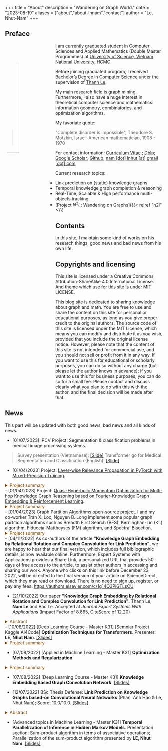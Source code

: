 +++
title = "About"
description = "Wandering on Graph World."
date = "2023-08-19"
aliases = ["about","about-lnnam","contact"]
author = "Le, Nhut-Nam"
+++

## Preface

<img src="/images/avt/1675603010156.jpg" alt="LNNam"
style="float:left; width:30%; height:30%; padding-right:10px; border-radius: 50%;">

I am currently graduated student in Computer Sciences and Applied Mathematics (Double Master Programmes) at <a href="https://en.hcmus.edu.vn/" target="_blank">University of Science, Vietnam National University, HCMC</a>.

Before joining graduated program, I received Bachelor’s Degree in Computer Science under the supervision of <a href="https://www.fit.hcmus.edu.vn/~lnthanh/">Thanh Le</a>.

My main research field is graph mining. Furthermore, I also have a huge interest in theoretical computer science and mathematics: information geometry, combinatorics, and optimization algorithms.

My favoriate quote:
> "Complete disorder is impossible", Theodore S. Motzkin, Israeli-American mathematician, 1908 - 1970

For contact information: <a href="../files/lnnam_curriculum_vitae.pdf" target="_blank" type="application/pdf">Curriculum Vitae </a>; <a href="https://dblp.org/pid/188/7634-4.html"> Dblp</a>; <a href="https://scholar.google.com/citations?user=Vw1yV3YAAAAJ&hl=en&authuser=2"> Google Scholar</a>; <a href="https://github.com/lnhutnam"> Github</a>; <a href="mailto:nam.lnhut@gmail.com"> nam [dot] lnhut [at] gmail [dot] com</a>


Current research topics:
- Link prediction on (static) knowledge graphs
- Temporal knowledge graph completion & reasoning
- Real-Time, Scalable & High performance multi-objects tracking
- [Project $N^2L$: Wandering on Graphs]({{< relref "n2l" >}})

## Contents

In this site, I maintain some kind of works on his research things, good news and bad news from his own life.


## Copyrights and licensing

This site is licensed under a Creative Commons Attribution-ShareAlike 4.0 International License. And theme which use for this site is under MIT LICENSE.

This blog site is dedicated to sharing knowledge about graph and math. You are free to use and share the content on this site for personal or educational purposes, as long as you give proper credit to the original authors. The source code of this site is licensed under the MIT License, which means you can modify and distribute it as you wish, provided that you include the original license notice. However, please note that the content of this site is not intended for commercial use, and you should not sell or profit from it in any way. If you want to use this for educational or scholarly purposes, you can do so without any charge (but please let the author knows in advance); if you want to use this for business purposes, you can do so for a small fee. Please contact and discuss clearly what you plan to do with this with the author, and the final decision will be made after that.


## News

This part will be updated with both good news, bad news and all kinds of news.

- [01/07/2023] IPCV Project: Segmentation & classification problems in medical image processing systems.
> Survey presentation (Vietnamese): <a href="https://drive.google.com/file/d/1Ff0JYtYSZGTJm-4ASPaFTafkTwLUhjF-/view?usp=drive_link" target="_blank">[Slide]</a>
> Transformer go for Medical Segmentation and Classification (English): <a href="https://drive.google.com/file/d/1f8PwHU3NQdRgg5KeDShIgu58nMaYjg_Z/view?usp=sharing" target="_blank">[Slide]</a>
- [01/04/2023] Project: <a href="https://github.com/m32us/ReMethods" target="_blank">Layer-wise Relevance Propagation in PyTorch with Mixed-Precision Training</a>. 
<details><summary style="color:#7C4700">Project summary</summary>
        <font color = "7C4700">
            Implementation of unsupervised layer-wise relevance propagation (LRP; Bach et al.; Montavon et al.) in PyTorch with mixed-precision training for VGG networks from scratch. 
            <a href="https://git.tu-berlin.de/gmontavon/lrp-tutorial" target="_blank">This tutorial</a> served as a starting point. In this implementation, we provide a study about layer-wise relevance propagation from our master's course (HCMUS Master Course: Research Methodologies) and a framework that is easy to understand for PyTorch users.
            In this repository, we apply a novel relevance propagation filter to this implementation, resulting in much crisper heatmaps than could be found in <a href="https://kaifishr.github.io/" target="_blank">Fischer Kai's blogs</a>.
            We provide two strategies for training your network: normal training - like you learned in school, and mixed precision training for training your network from scratch. 
            Furthermore, we use layer-wise propagation to help us identify input features that were relevant for the network’s classification decision. 
            Almost all the source code is available in <a href="https://github.com/kaifishr/PyTorchRelevancePropagation" target="_blank">Layer-wise Relevance Propagation in PyTorch </a> by Fischer, Kai. For producing experiment results, 
            we use a GTX 1050 Nvidia graphics card. The FPS can be improved with a stronger graphics card. <a href="https://drive.google.com/file/d/1znNLRTkMRDTEG3gvXXOYWbPBjsdbtc5I/view?usp=share_link" target="_blank">[Slide]</a><a href="https://drive.google.com/file/d/1EAH9UoXMQ3VofE6dHrAMNyae_xZ2NI4d/view?usp=share_link" target="_blank">[Report]</a><a href="https://drive.google.com/file/d/1LIM_pwAJocEF3cZsVyskLxkYHbWAsrGq/view?usp=share_link" target="_blank">[Proposal]</a>
        </font>
    </details>
- [01/04/2023] Project: <a href="https://github.com/m32us/RL4MRD" target="_blank">Quasi-Hyperbolic Momentum Optimization for Multi-hop Knowledge Graph Reasoning based on Fourier-Knowledge Graph Embedding & Reinforcement Learning</a>. 
<details><summary style="color:#7C4700">Project summary</summary>
        <font color = "7C4700">
            Entities in this world can be organized into a graph whose relationships between entities of these different types can be edges of different types. That is the knowledge graph. 
            Knowledge Graph data can never be perfect. Currently, there are many proposed methods for trying to refine or uncover unseen facts or latent relatioships within this kind of data. 
            One of the current approaches to this problem is multi-hop knowledge graph reasoning. The implementation of this method can be represented as a serialized decision problem, and can be solved by reinforcement learning. 
            Building on recently published work, RL-based multi-hop KG reasoning model Path Additional Action space Ranking (PAAR), in this technical report we propose an improved model for PAAR based on on Fourier-Knowledge Graph 
            Embeddig and optimize for more efficient learning of embeddings through Quasi-hyperbolic momentum and Adam methods. To add more useful embeddings, Fourier-KGE vectors are added to the state space and help to improve state 
            space representation. Similar to PAAR, we solve the reward sparsity problem in reinforcement learning by using Fourier-KGE's score function as a soft-reward. The experimental results are reported in tabular form based on 
            experimental data sets and re-experimented the results of the original paper.
        </font>
    </details>
- [01/04/2023] Graph Partition Algorithms open-source project. I and my co-worker Tran X. Loc, Nguyen B. Long implement some popular graph partition algorithms such as Breadth First Search (BFS), Kerninghan-Lin (KL) algorithm, Fiduccia-Mattheyses (FM) algorithm, and Spectral Bisection.
<details><summary style="color:#7C4700">Project summary</summary>
        <font color = "7C4700">
            Graph partitioning is the process of dividing a graph into multiple subgraphs or partitions, such that each subgraph is connected and has a certain desirable property, such as balanced size or minimal cut size. 
            Although it is a challenging problem, finding a partition that makes graph analysis easier has applications in scientific computing. In this project, we provide a Python programming language implementation for a few well-known graph partitioning techniques.
        </font>
    </details>
- [04/11/2022] As co-authors of the article <b>"Knowledge Graph Embedding by Relational Rotation and Complex Convolution for Link Prediction"</b>, we are happy to hear that our final version, which includes full bibliographic details, is now available online. Furthermore, Expert Systems with Applications provides a Share Link, a personalized URL that provides 50 days of free access to the article, to assist other authors in accessing and sharing our work. Anyone who clicks on this link before December 23, 2022, will be directed to the final version of your article on ScienceDirect, which they may read or download. There is no need to sign up, register, or pay any fees. <a href="https://authors.elsevier.com/c/1g14O3PiGTLsCU" target="_blank">https://authors.elsevier.com/c/1g14O3PiGTLsCU</a>

- [21/10/2022] Our paper <b>"Knowledge Graph Embedding by Relational Rotation and Complex Convolution for Link Prediction"</b>. Thanh Le, <b>Nam Le</b> and Bac Le. Accepted at <i>Journal Expert Systems With Applications</i> (Impact Factor of 8.665, CiteScore of 12.20)
<details><summary style="color:#7C4700">Abstract</summary>
        <font color = "7C4700">
            Knowledge graphs are organized as triplets to represent facts from the real world and play an important role in various intelligent information systems. 
            Because knowledge graphs are frequently constructed using manual or semi-automatic methods, they often miss connections between entities. 
            Link prediction was created to solve this problem. Many recent state-of-the-art studies, such as those introducing the RotatE and RotatHS models, 
            have advocated for rotation transformations with entity and relation embeddings in complex vector spaces. However, using only rotation planes means
            that these models do not have the expressive power of models based on neural networks, such as the ConvE and the ConvR models. As a result, link prediction
            performance suffers. To address these shortcomings, this paper proposes the ConvRot model, which integrates a 2D convolution. Specifically, we perform
            convolution on embeddings of entities and relations to obtain support vector embeddings. These vectors are then integrated into an element-wise rotation
            from the head entity to the tail entity using the Hadamard product, enabling the model to capture local interactions among entities and relations through
            the neural network while still ensuring intuitiveness through a roto-transformation in the link prediction. In addition, we present two strategies for
            designing the complex convolution module and show their effects on model performance. The proposed method is evaluated on standard benchmark datasets
            and achieves significantly improved results on MRR and Hits@K (K = 1, 3, 10). Overall, our model’s link prediction performance is superior by approximately
            5–7 %. Moreover, the ConvRot model is also considered separately on many relation types, such as one-to-one, one-to-many, many-to-one, and many-to-many. 
            Finally, we prove that type constraints can help increase the model’s overall performance, especially on complex and large datasets.
        </font>
    </details>
- [10/08/2022] [Deep Learning Course - Master K31] [Semniar Project Kaggle AI4Code] <b>Optimization Techniques for Transformers</b>. Presenter: <b>LE, Nhut Nam</b>. <a href="{{ site.baseurl }}/files/AI4Code_Seminar-1.pdf" target="_blank">[Slides]</a>
<details><summary style="color:#7C4700">Project summary</summary>
        <font color = "7C4700">
           We provide a strategy which improve the training time, and inference time for understand code in Jupyter Notebook. We combine many techniques such as Gradient Accumulation, Automatic Mixed Precision Training, 8-bit Optimizers - 8-bit Adam/AdamW Optimizer, and Fast Tokenizers. 
           Source code is available on <a href="https://github.com/a2do/ai4code-optimization-techniques" target="_blank">Github</a>
        </font>
    </details>

- [07/08/2022] [Applied in Machine Learning - Master K31] <b>Optimization Methods and Regularization</b>. 
<details><summary style="color:#7C4700">Project summary</summary>
        <font color = "7C4700">
           Some basic optimization method for ML was presented such as Gradient Descent with Momentum, Gradient Desent with Nesterov Accelerated Gradient; Optimization Experiment on Beale function for Gradient Desent Variants and Beyond (AdaGrad, AdaDelta, RMSProp, Adam); Second-Order Optimization Method (Newton's Method; Secant's Method and Quasi Newton Method) by <b>LE, Nhut-Nam</b>. <a href="{{ site.baseurl }}/files/HocMayUngDung-Slides-Presentation.pdf" target="_blank">[Slides]</a><a href="{{ site.baseurl }}/files/HocMayUngDung-FullReport.pdf" target="_blank">[Report]</a>
        </font>
    </details>


- [07/08/2022] [Deep Learning Course - Master K31] <b>Knowledge Embedding Based Graph Convolution Network</b>. <a href="{{ site.baseurl }}/files/K31_Deep_Learning___Presentation.pdf" target="_blank">[Slides]</a>

- [12/07/2022] BSc Thesis Defense: <b>Link Prediction on Knowledge Graphs based-on Convolutional Neural Networks</b> (Phan, Anh Hao & Le, Nhut Nam); Score: 10.0/10.0. <a href="{{ site.baseurl }}/files/BSc_Thesis_Slide_Presentation_LNNam_PAHao.pdf" target="_blank">[Slides]</a>

<details><summary style="color:#7C4700">Abstract</summary>
        <font color = "7C4700">
            The modernisation of the globe and the growth of human knowledge have both been facilitated by the development of technology in various disciplines. This information is preserved through a variety of store tools, including books, notebooks, movies, and is currently preserved on several computers and the internet. A data structure called knowledge graph is used to represent this knowledge information as a collection of things connected by relationships. In 2012, Google has implemented and created this structure to best store and utilize this data in their search engine. As a result, this thesis provides an overview of association prediction problems as well as knowledge graphs, approaches, and applications. Translation-distance geometry, semantic matching, and artificial neural network-based techniques are the three main strategies mentioned. The adaptive convolution in ConvR model and recalibration mechanism, were used to build the proposed ACRM model, a method based on convolutional neural networks, to tackle the link prediction problem. The model addressed the issue that channels using the local receptacle field were unable to use context information from outside the local receptacle. When compared to the baseline models, the experimental results demonstrate that many common datasets have improved. To improve performance on the link prediction problem, there are a number of flaws in the proposed model that should be enhanced and improved in the future research directions.
        </font>
    </details>

- [Advanced topics in Machine Learning  - Master K31] <b>Temporal Parallelization of Inference in Hidden Markov Models</b>. Presentation section: Sum-product algorithm in terms of associative operations; Parallelization of the sum-product algorithm presented by <b>LE, Nhut Nam</b>. <a href="{{ site.baseurl }}/files/K31_HOCMAYNC_PHMM.pdf" target="_blank">[Slides]</a>